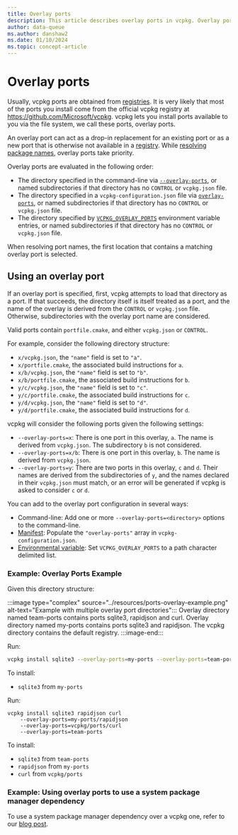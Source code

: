 ```yaml
---
title: Overlay ports
description: This article describes overlay ports in vcpkg. Overlay ports are used to force a specific port definition to be used by vcpkg during the package installation process.
author: data-queue
ms.author: danshaw2
ms.date: 01/10/2024
ms.topic: concept-article
---
```


# Overlay ports

Usually, vcpkg ports are obtained from [registries](../concepts/registries.md). It is very likely that most of the ports you install come from the official vcpkg registry at <https://github.com/Microsoft/vcpkg>. vcpkg lets you install ports available to you via the file system, we call these ports, overlay ports.

An overlay port can act as a drop-in replacement for an existing port or as a new port that is otherwise not available in a [registry](../maintainers/registries.md). While [resolving package names](../concepts/package-name-resolution.md), overlay ports take priority.

Overlay ports are evaluated in the following order:

* The directory specified in the command-line via [`--overlay-ports`](../commands/common-options.md#overlay-ports), or named subdirectories if that directory has no `CONTROL` or `vcpkg.json` file.
* The directory specified in a `vcpkg-configuration.json` file via [`overlay-ports`](../reference/vcpkg-configuration-json.md), or named subdirectories if that directory has no `CONTROL` or `vcpkg.json` file.
* The directory specified by [`VCPKG_OVERLAY_PORTS`](../users/config-environment.md#vcpkg_overlay_ports) environment variable entries, or named subdirectories if that directory has no `CONTROL` or `vcpkg.json` file.

When resolving port names, the first location that contains a matching overlay port is selected.

## Using an overlay port

If an overlay port is specified, first, vcpkg attempts to load that directory as a port. If that succeeds, the directory itself is itself treated as a port, and the name of the overlay is derived from the `CONTROL` or `vcpkg.json` file. Otherwise, subdirectories with the overlay port name are considered.

Valid ports contain `portfile.cmake`, and either `vcpkg.json` or `CONTROL`.

For example, consider the following directory structure:

* `x/vcpkg.json`, the `"name"` field is set to `"a"`.
* `x/portfile.cmake`, the associated build instructions for `a`.
* `x/b/vcpkg.json`, the `"name"` field is set to `"b"`.
* `x/b/portfile.cmake`, the associated build instructions for `b`.
* `y/c/vcpkg.json`, the `"name"` field is set to `"c"`.
* `y/c/portfile.cmake`, the associated build instructions for `c`.
* `y/d/vcpkg.json`, the `"name"` field is set to `"d"`.
* `y/d/portfile.cmake`, the associated build instructions for `d`.

vcpkg will consider the following ports given the following settings:

* `--overlay-ports=x`: There is one port in this overlay, `a`. The name is derived from `vcpkg.json`. The subdirectory `b` is not considered.
* `--overlay-ports=x/b`: There is one port in this overlay, `b`. The name is derived from `vcpkg.json`.
* `--overlay-ports=y`: There are two ports in this overlay, `c` and `d`. Their names are derived from the subdirectories of `y`, and the names declared in their `vcpkg.json` must match, or an error will be generated if vcpkg is asked to consider `c` or `d`.

You can add to the overlay port configuration in several ways:

* Command-line: Add one or more `--overlay-ports=<directory>` options to the command-line.
* [Manifest](../reference/vcpkg-configuration-json.md#overlay-ports): Populate the `"overlay-ports"` array in `vcpkg-configuration.json`.
* [Environmental variable](../users/config-environment.md#vcpkg_overlay_ports): Set `VCPKG_OVERLAY_PORTS` to a path character delimited list.

### Example: Overlay Ports Example

Given this directory structure:

:::image type="complex" source="../resources/ports-overlay-example.png" alt-text="Example with multiple overlay port directories":::
Overlay directory named team-ports contains ports sqlite3, rapidjson and curl. Overlay directory named my-ports contains ports sqlite3 and rapidjson. The vcpkg directory contains the default registry.
:::image-end:::

Run:

```bash
vcpkg install sqlite3 --overlay-ports=my-ports --overlay-ports=team-ports
```

To install:

* `sqlite3` from `my-ports`

Run:

```
vcpkg install sqlite3 rapidjson curl
    --overlay-ports=my-ports/rapidjson
    --overlay-ports=vcpkg/ports/curl
    --overlay-ports=team-ports
```

To install:

* `sqlite3` from `team-ports`
* `rapidjson` from `my-ports`
* `curl` from `vcpkg/ports`

### Example: Using overlay ports to use a system package manager dependency

To use a system package manager dependency over a vcpkg one, refer to our [blog post](https://devblogs.microsoft.com/cppblog/using-system-package-manager-dependencies-with-vcpkg/).
